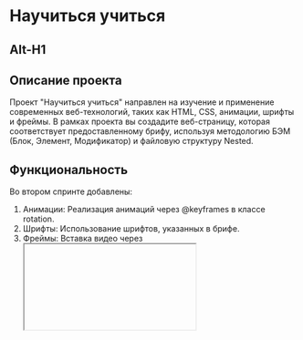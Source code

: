 # Научиться учиться
Alt-H1 
------

## Описание проекта
Проект "Научиться учиться" направлен на изучение и применение современных веб-технологий, таких как HTML, CSS, анимации, шрифты и фреймы. В рамках проекта вы создадите веб-страницу, которая соответствует предоставленному брифу, используя методологию БЭМ (Блок, Элемент, Модификатор) и файловую структуру Nested.

## Функциональность
Во втором спринте добавлены:
1. Анимации: Реализация анимаций через @keyframes в классе rotation.
2. Шрифты: Использование шрифтов, указанных в брифе.
3. Фреймы: Вставка видео через <iframe>.
4. Сетки: Использование Flexbox или CSS Grid для построения сеток.
5. Семантика: Корректное использование семантических тегов HTML.

## Технологии
1. HTML: Семантическая разметка, использование тегов <header>, <main>, <footer>, <section>, <nav>.
2. CSS: Стилизация с использованием БЭМ, анимации, Flexbox, CSS Grid.
3. БЭМ: Организация файловой структуры по методологии БЭМ (Nested).
